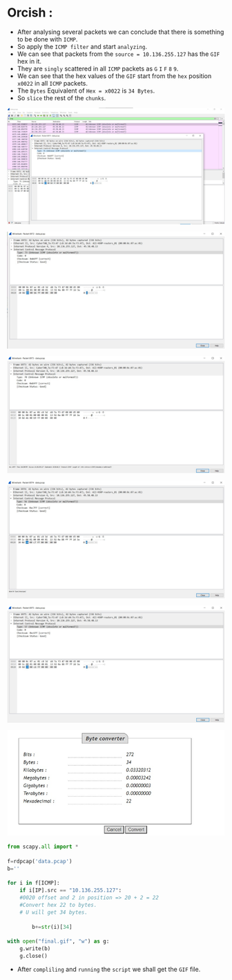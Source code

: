 # Orcish :

- After analysing several packets we can conclude that there is something to be done with `ICMP`.
- So apply the `ICMP filter` and start `analyzing`.
- We can see that packets from the `source = 10.136.255.127` has the `GIF` hex in it.
- They are `singly` scattered in all `ICMP` packets as `G` `I` `F` `8` `9`.
- We can see that the hex values of the `GIF` start from the `hex` position `x0022` in all `ICMP` packets.
- The `Bytes` Equivalent of `Hex = x0022` is `34 Bytes`.
- So `slice` the rest of the `chunks`.

![Bi0s](https://github.com/a3X3k/Training/blob/main/Forensics/Network/Assets/15.jpeg?raw=true)

![Bi0s](https://github.com/a3X3k/Training/blob/main/Forensics/Network/Assets/16.jpeg?raw=true)

![Bi0s](https://github.com/a3X3k/Training/blob/main/Forensics/Network/Assets/17.jpeg?raw=true)

![Bi0s](https://github.com/a3X3k/Training/blob/main/Forensics/Network/Assets/18.jpeg?raw=true)

![Bi0s](https://github.com/a3X3k/Training/blob/main/Forensics/Network/Assets/19.jpeg?raw=true)

![Bi0s](https://github.com/a3X3k/Training/blob/main/Forensics/Network/Assets/20.jpeg?raw=true)

```py
from scapy.all import *

f=rdpcap('data.pcap')
b=''

for i in f[ICMP]:
    if i[IP].src == "10.136.255.127":
	#0020 offset and 2 in position => 20 + 2 = 22
	#Convert hex 22 to bytes.
	# U will get 34 bytes.

        b+=str(i)[34] 

with open("final.gif", "w") as g:
    g.write(b)
    g.close()
```

- After `compliling` and `running` the `script` we shall get the `GIF` file.
